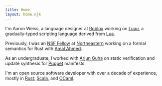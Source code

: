 ```yaml
---
title: Home 
layout: home.njk
---
```


I'm Aaron Weiss, a language designer at [Roblox](https://www.roblox.com) working on
[Luau](https://luau-lang.org), a gradually-typed scripting language derived from [Lua](https://www.lua.org).

Previously, I was an [NSF Fellow](https://nsfgrfp.org) at
[Northeastern](https://www.khoury.northeastern.edu/) working on a formal semantics for Rust with
[Amal Ahmed](http://www.ccs.neu.edu/home/amal/).

As an undergraduate, I worked with [Arjun Guha](http://people.cs.umass.edu/~arjun/) on static
verification and update synthesis for [Puppet](https://puppet.com/) manifests.

I'm an open source software developer with over a decade of experience, mostly in
[Rust](http://www.rust-lang.org/), [Scala](http://www.scala-lang.org), and [OCaml](https://ocaml.org).
